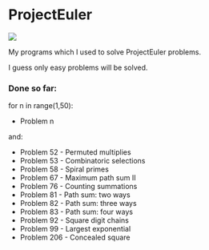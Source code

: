 # ProjectEuler

<img src="https://projecteuler.net/profile/MamCieNaHita.png" />

My programs which I used to solve ProjectEuler problems.

I guess only easy problems will be solved.

### Done so far:
for n in range(1,50):
  - Problem n

and:
- Problem 52 - Permuted multiplies
- Problem 53 - Combinatoric selections
- Problem 58 - Spiral primes
- Problem 67 - Maximum path sum II
- Problem 76 - Counting summations
- Problem 81 - Path sum: two ways
- Problem 82 - Path sum: three ways
- Problem 83 - Path sum: four ways
- Problem 92 - Square digit chains
- Problem 99 - Largest exponential
- Problem 206 - Concealed square
